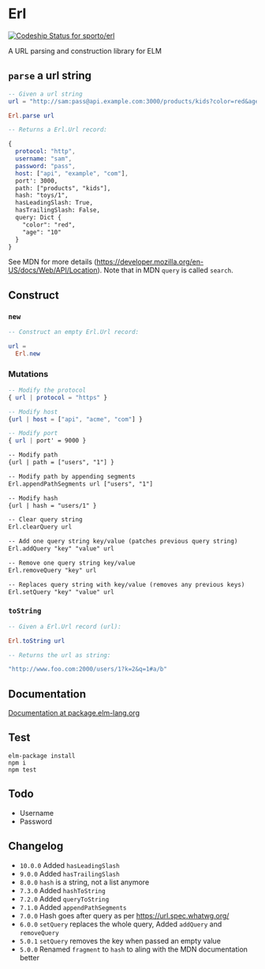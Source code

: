 # Erl

[ ![Codeship Status for sporto/erl](https://codeship.com/projects/74c708d0-6c07-0133-ba44-0e105eb8924a/status?branch=master)](https://codeship.com/projects/115393)

A URL parsing and construction library for ELM

## `parse` a url string

```elm
-- Given a url string
url = "http://sam:pass@api.example.com:3000/products/kids?color=red&age=10#toys/1"

Erl.parse url 

-- Returns a Erl.Url record:

{
  protocol: "http",
  username: "sam",
  password: "pass",
  host: ["api", "example", "com"],
  port': 3000,
  path: ["products", "kids"],
  hash: "toys/1",
  hasLeadingSlash: True,
  hasTrailingSlash: False,
  query: Dict {
    "color": "red",
    "age": "10"
  }
}
```

See MDN for more details (https://developer.mozilla.org/en-US/docs/Web/API/Location). Note that in MDN `query` is called `search`.

## Construct

### `new`

```elm
-- Construct an empty Erl.Url record:

url = 
  Erl.new
```

### Mutations

```elm
-- Modify the protocol
{ url | protocol = "https" }

-- Modify host
{url | host = ["api", "acme", "com"] }

-- Modify port
{ url | port' = 9000 }

-- Modify path
{url | path = ["users", "1"] }

-- Modify path by appending segments
Erl.appendPathSegments url ["users", "1"]

-- Modify hash
{url | hash = "users/1" }

-- Clear query string
Erl.clearQuery url

-- Add one query string key/value (patches previous query string)
Erl.addQuery "key" "value" url

-- Remove one query string key/value
Erl.removeQuery "key" url

-- Replaces query string with key/value (removes any previous keys)
Erl.setQuery "key" "value" url
```

### `toString`

```elm
-- Given a Erl.Url record (url):

Erl.toString url 

-- Returns the url as string:

"http://www.foo.com:2000/users/1?k=2&q=1#a/b"
```

## Documentation

[Documentation at package.elm-lang.org](http://package.elm-lang.org/packages/sporto/erl/latest/Erl)

## Test

```
elm-package install
npm i
npm test
```

## Todo

- Username
- Password

## Changelog

- `10.0.0` Added `hasLeadingSlash`
- `9.0.0` Added `hasTrailingSlash`
- `8.0.0` `hash` is a string, not a list anymore
- `7.3.0` Added `hashToString`
- `7.2.0` Added `queryToString`
- `7.1.0` Added `appendPathSegments`
- `7.0.0` Hash goes after query as per https://url.spec.whatwg.org/
- `6.0.0` `setQuery` replaces the whole query, Added `addQuery` and `removeQuery`
- `5.0.1` `setQuery` removes the key when passed an empty value
- `5.0.0` Renamed `fragment` to `hash` to aling with the MDN documentation better
